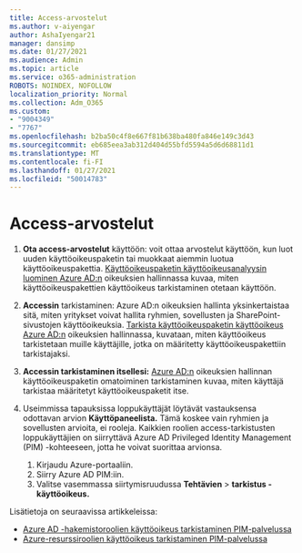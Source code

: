 ```yaml
---
title: Access-arvostelut
ms.author: v-aiyengar
author: AshaIyengar21
manager: dansimp
ms.date: 01/27/2021
ms.audience: Admin
ms.topic: article
ms.service: o365-administration
ROBOTS: NOINDEX, NOFOLLOW
localization_priority: Normal
ms.collection: Adm_O365
ms.custom:
- "9004349"
- "7767"
ms.openlocfilehash: b2ba50c4f8e667f81b638ba480fa846e149c3d43
ms.sourcegitcommit: eb685eea3ab312d404d55bfd5594a5d6d68811d1
ms.translationtype: MT
ms.contentlocale: fi-FI
ms.lasthandoff: 01/27/2021
ms.locfileid: "50014783"
---
```

# <a name="access-reviews"></a>Access-arvostelut

1. **Ota access-arvostelut** käyttöön: voit ottaa arvostelut käyttöön, kun luot uuden käyttöoikeuspaketin tai muokkaat aiemmin luotua käyttöoikeuspakettia. [Käyttöoikeuspaketin käyttöoikeusanalyysin luominen Azure AD:n](https://docs.microsoft.com/azure/active-directory/governance/entitlement-management-access-reviews-create) oikeuksien hallinnassa kuvaa, miten käyttöoikeuspakettien käyttöoikeus tarkistaminen otetaan käyttöön.

1. **Accessin** tarkistaminen: Azure AD:n oikeuksien hallinta yksinkertaistaa sitä, miten yritykset voivat hallita ryhmien, sovellusten ja SharePoint-sivustojen käyttöoikeuksia. [Tarkista käyttöoikeuspaketin käyttöoikeus Azure AD:n](https://docs.microsoft.com/azure/active-directory/governance/entitlement-management-access-reviews-create) oikeuksien hallinnassa, kuvataan, miten käyttöoikeus tarkistetaan muille käyttäjille, jotka on määritetty käyttöoikeuspakettiin tarkistajaksi.

1. **Accessin tarkistaminen itsellesi:** [Azure AD:n](https://docs.microsoft.com/azure/active-directory/governance/entitlement-management-access-reviews-self-review) oikeuksien hallinnan käyttöoikeuspaketin omatoiminen tarkistaminen kuvaa, miten käyttäjä tarkistaa määritetyt käyttöoikeuspaketit itse.

1. Useimmissa tapauksissa loppukäyttäjät löytävät vastauksensa odottavan arvion **Käyttöpaneelista.** Tämä koskee vain ryhmien ja sovellusten arvioita, ei rooleja. Kaikkien roolien access-tarkistusten loppukäyttäjien on siirryttävä Azure AD Privileged Identity Management (PIM) -kohteeseen, jotta he voivat suorittaa arvionsa.

    1. Kirjaudu Azure-portaaliin.
    2. Siirry Azure AD PIM:iin.
    3. Valitse vasemmassa siirtymisruudussa **Tehtävien**  >  **tarkistus -käyttöoikeus.**
    
Lisätietoja on seuraavissa artikkeleissa:

- [Azure AD -hakemistoroolien käyttöoikeus tarkistaminen PIM-palvelussa ](https://docs.microsoft.com/azure/active-directory/privileged-identity-management/pim-how-to-perform-security-review/)
- [Azure-resurssiroolien käyttöoikeus tarkistaminen PIM-palvelussa](https://docs.microsoft.com/azure/active-directory/privileged-identity-management/pim-resource-roles-perform-access-review/)